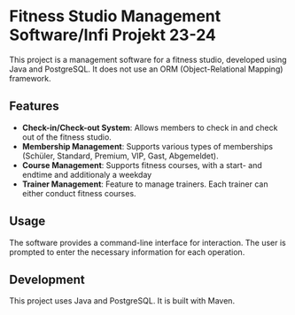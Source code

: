 # Fitness Studio Management Software/Infi Projekt 23-24

This project is a management software for a fitness studio, developed using Java and PostgreSQL. It does not use an ORM (Object-Relational Mapping) framework.

## Features

- **Check-in/Check-out System**: Allows members to check in and check out of the fitness studio.
- **Membership Management**: Supports various types of memberships (Schüler, Standard, Premium, VIP, Gast, Abgemeldet).
- **Course Management**: Supports fitness courses, with a start- and endtime and additionaly a weekday
- **Trainer Management**: Feature to manage trainers. Each trainer can either conduct fitness courses.

## Usage

The software provides a command-line interface for interaction. The user is prompted to enter the necessary information for each operation.



## Development

This project uses Java and PostgreSQL. It is built with Maven.